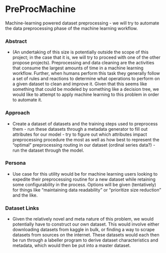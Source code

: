 # PreProcMachine

Machine-learning powered dataset preprocessing - we will try to automate the data preprocessing phase of the machine learning workflow.

### Abstract

-   (An undertaking of this size is potentially outside the scope of this project; in the case that it is, we will try to proceed with one of the other propose projects). Preprocessing and data cleaning are the activities that consume the largest amounts of time in a machine learning workflow. Further, when humans perform this task they generally follow a set of rules and reactions to determine what operations to perform on a given dataset to clean and improve it. Given that this seems like something that could be modeled by something like a decision tree, we would like to attempt to apply machine learning to this problem in order to automate it.

### Approach

-   Create a dataset of datasets and the training steps used to preprocess them - run these datasets through a metadata generator to fill out attributes for our model - try to figure out which attributes impact preprocessing procedure the most as well as how best to represent the “optimal” preprocessing routing in our dataset (ordinal series data?) - run the dataset through the model.

### Persona

-   Use case for this utility would be for machine learning users looking to expedite their preprocessing routine for a new dataset while retaining some configurability in the process. Options will be given (tentatively) for things like “maintaining data readability” or “prioritize size reduction” and the like.

### Dataset Links

-   Given the relatively novel and meta nature of this problem, we would potentially have to construct our own dataset. This would involve either downloading datasets from kaggle in bulk, or finding a way to scrape datasets from sources on the internet. These datasets would each then be run through a labeller program to derive dataset characteristics and metadata, which would then be put into a master dataset.
